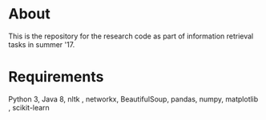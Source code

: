 # About
This is the repository for the research code as part of information retrieval tasks in summer '17.


# Requirements
Python 3, Java 8,  nltk , networkx, BeautifulSoup, pandas, numpy, matplotlib , scikit-learn


